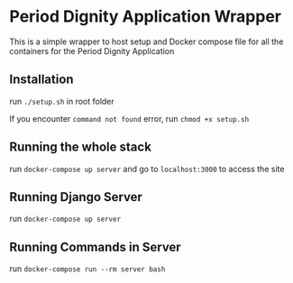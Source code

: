 # Period Dignity Application Wrapper

This is a simple wrapper to host setup and Docker compose file for all the containers for the Period Dignity Application

## Installation
run `./setup.sh` in root folder

If you encounter `command not found` error, run `chmod +x setup.sh`

## Running the whole stack
run `docker-compose up server` and go to `localhost:3000` to access the site

## Running Django Server

run `docker-compose up server` 

## Running Commands in Server

run `docker-compose run --rm server bash`

